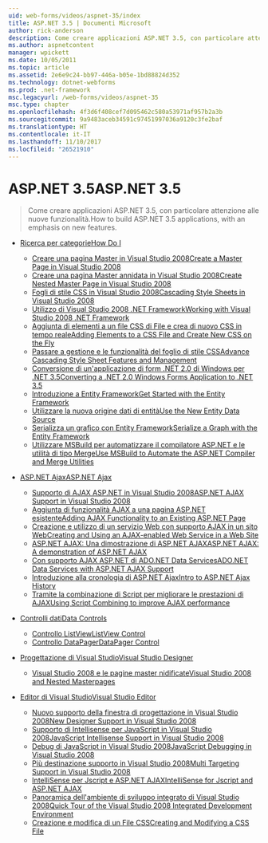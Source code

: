 ```yaml
---
uid: web-forms/videos/aspnet-35/index
title: ASP.NET 3.5 | Documenti Microsoft
author: rick-anderson
description: Come creare applicazioni ASP.NET 3.5, con particolare attenzione alle nuove funzionalità.
ms.author: aspnetcontent
manager: wpickett
ms.date: 10/05/2011
ms.topic: article
ms.assetid: 2e6e9c24-bb97-446a-b05e-1bd88824d352
ms.technology: dotnet-webforms
ms.prod: .net-framework
msc.legacyurl: /web-forms/videos/aspnet-35
msc.type: chapter
ms.openlocfilehash: 4f3d6f408cef7d095462c580a53971af957b2a3b
ms.sourcegitcommit: 9a9483aceb34591c97451997036a9120c3fe2baf
ms.translationtype: HT
ms.contentlocale: it-IT
ms.lasthandoff: 11/10/2017
ms.locfileid: "26521910"
---
```

<a name="aspnet-35"></a><span data-ttu-id="21300-103">ASP.NET 3.5</span><span class="sxs-lookup"><span data-stu-id="21300-103">ASP.NET 3.5</span></span>
====================
> <span data-ttu-id="21300-104">Come creare applicazioni ASP.NET 3.5, con particolare attenzione alle nuove funzionalità.</span><span class="sxs-lookup"><span data-stu-id="21300-104">How to build ASP.NET 3.5 applications, with an emphasis on new features.</span></span>


- [<span data-ttu-id="21300-105">Ricerca per categorie</span><span class="sxs-lookup"><span data-stu-id="21300-105">How Do I</span></span>](how-do-i/index.md)

    - [<span data-ttu-id="21300-106">Creare una pagina Master in Visual Studio 2008</span><span class="sxs-lookup"><span data-stu-id="21300-106">Create a Master Page in Visual Studio 2008</span></span>](how-do-i/how-do-i-create-a-master-page-in-visual-studio-2008.md)
    - [<span data-ttu-id="21300-107">Creare una pagina Master annidata in Visual Studio 2008</span><span class="sxs-lookup"><span data-stu-id="21300-107">Create Nested Master Page in Visual Studio 2008</span></span>](how-do-i/how-do-i-create-nested-master-page-in-visual-studio-2008.md)
    - [<span data-ttu-id="21300-108">Fogli di stile CSS in Visual Studio 2008</span><span class="sxs-lookup"><span data-stu-id="21300-108">Cascading Style Sheets in Visual Studio 2008</span></span>](how-do-i/how-do-i-cascading-style-sheets-in-visual-studio-2008.md)
    - [<span data-ttu-id="21300-109">Utilizzo di Visual Studio 2008 .NET Framework</span><span class="sxs-lookup"><span data-stu-id="21300-109">Working with Visual Studio 2008 .NET Framework</span></span>](how-do-i/how-do-i-working-with-visual-studio-2008-net-framework.md)
    - [<span data-ttu-id="21300-110">Aggiunta di elementi a un file CSS di File e crea di nuovo CSS in tempo reale</span><span class="sxs-lookup"><span data-stu-id="21300-110">Adding Elements to a CSS File and Create New CSS on the Fly</span></span>](how-do-i/how-do-i-adding-elements-to-a-css-file-and-create-new-css-on-the-fly.md)
    - [<span data-ttu-id="21300-111">Passare a gestione e le funzionalità del foglio di stile CSS</span><span class="sxs-lookup"><span data-stu-id="21300-111">Advance Cascading Style Sheet Features and Management</span></span>](how-do-i/how-do-i-advance-cascading-style-sheet-features-and-management.md)
    - [<span data-ttu-id="21300-112">Conversione di un'applicazione di form .NET 2.0 di Windows per .NET 3.5</span><span class="sxs-lookup"><span data-stu-id="21300-112">Converting a .NET 2.0 Windows Forms Application to .NET 3.5</span></span>](how-do-i/how-do-i-converting-a-net-20-windows-forms-application-to-net-35.md)
    - [<span data-ttu-id="21300-113">Introduzione a Entity Framework</span><span class="sxs-lookup"><span data-stu-id="21300-113">Get Started with the Entity Framework</span></span>](how-do-i/how-do-i-get-started-with-the-entity-framework.md)
    - [<span data-ttu-id="21300-114">Utilizzare la nuova origine dati di entità</span><span class="sxs-lookup"><span data-stu-id="21300-114">Use the New Entity Data Source</span></span>](how-do-i/how-do-i-use-the-new-entity-data-source.md)
    - [<span data-ttu-id="21300-115">Serializza un grafico con Entity Framework</span><span class="sxs-lookup"><span data-stu-id="21300-115">Serialize a Graph with the Entity Framework</span></span>](how-do-i/how-do-i-serialize-a-graph-with-the-entity-framework.md)
    - [<span data-ttu-id="21300-116">Utilizzare MSBuild per automatizzare il compilatore ASP.NET e le utilità di tipo Merge</span><span class="sxs-lookup"><span data-stu-id="21300-116">Use MSBuild to Automate the ASP.NET Compiler and Merge Utilities</span></span>](how-do-i/how-do-i-use-msbuild-to-automate-the-aspnet-compiler-and-merge-utilities.md)
- [<span data-ttu-id="21300-117">ASP.NET Ajax</span><span class="sxs-lookup"><span data-stu-id="21300-117">ASP.NET Ajax</span></span>](aspnet-ajax/index.md)

    - [<span data-ttu-id="21300-118">Supporto di AJAX ASP.NET in Visual Studio 2008</span><span class="sxs-lookup"><span data-stu-id="21300-118">ASP.NET AJAX Support in Visual Studio 2008</span></span>](aspnet-ajax/aspnet-ajax-support-in-visual-studio-2008.md)
    - [<span data-ttu-id="21300-119">Aggiunta di funzionalità AJAX a una pagina ASP.NET esistente</span><span class="sxs-lookup"><span data-stu-id="21300-119">Adding AJAX Functionality to an Existing ASP.NET Page</span></span>](aspnet-ajax/adding-ajax-functionality-to-an-existing-aspnet-page.md)
    - [<span data-ttu-id="21300-120">Creazione e utilizzo di un servizio Web con supporto AJAX in un sito Web</span><span class="sxs-lookup"><span data-stu-id="21300-120">Creating and Using an AJAX-enabled Web Service in a Web Site</span></span>](aspnet-ajax/creating-and-using-an-ajax-enabled-web-service-in-a-web-site.md)
    - [<span data-ttu-id="21300-121">ASP.NET AJAX: Una dimostrazione di ASP.NET AJAX</span><span class="sxs-lookup"><span data-stu-id="21300-121">ASP.NET AJAX: A demonstration of ASP.NET AJAX</span></span>](aspnet-ajax/aspnet-ajax-a-demonstration-of-aspnet-ajax.md)
    - [<span data-ttu-id="21300-122">Con supporto AJAX ASP.NET di ADO.NET Data Services</span><span class="sxs-lookup"><span data-stu-id="21300-122">ADO.NET Data Services with ASP.NET AJAX Support</span></span>](aspnet-ajax/adonet-data-services-with-aspnet-ajax-support.md)
    - [<span data-ttu-id="21300-123">Introduzione alla cronologia di ASP.NET Ajax</span><span class="sxs-lookup"><span data-stu-id="21300-123">Intro to ASP.NET Ajax History</span></span>](aspnet-ajax/introduction-to-aspnet-ajax-history.md)
    - [<span data-ttu-id="21300-124">Tramite la combinazione di Script per migliorare le prestazioni di AJAX</span><span class="sxs-lookup"><span data-stu-id="21300-124">Using Script Combining to improve AJAX performance</span></span>](aspnet-ajax/using-script-combining-to-improve-ajax-performance.md)
- [<span data-ttu-id="21300-125">Controlli dati</span><span class="sxs-lookup"><span data-stu-id="21300-125">Data Controls</span></span>](data-controls/index.md)

    - [<span data-ttu-id="21300-126">Controllo ListView</span><span class="sxs-lookup"><span data-stu-id="21300-126">ListView Control</span></span>](data-controls/the-listview-control.md)
    - [<span data-ttu-id="21300-127">Controllo DataPager</span><span class="sxs-lookup"><span data-stu-id="21300-127">DataPager Control</span></span>](data-controls/the-datapager-control.md)
- [<span data-ttu-id="21300-128">Progettazione di Visual Studio</span><span class="sxs-lookup"><span data-stu-id="21300-128">Visual Studio Designer</span></span>](visual-studio-designer/index.md)

    - [<span data-ttu-id="21300-129">Visual Studio 2008 e le pagine master nidificate</span><span class="sxs-lookup"><span data-stu-id="21300-129">Visual Studio 2008 and Nested Masterpages</span></span>](visual-studio-designer/visual-studio-2008-and-nested-masterpages.md)
- [<span data-ttu-id="21300-130">Editor di Visual Studio</span><span class="sxs-lookup"><span data-stu-id="21300-130">Visual Studio Editor</span></span>](visual-studio-editor/index.md)

    - [<span data-ttu-id="21300-131">Nuovo supporto della finestra di progettazione in Visual Studio 2008</span><span class="sxs-lookup"><span data-stu-id="21300-131">New Designer Support in Visual Studio 2008</span></span>](visual-studio-editor/new-designer-support-in-visual-studio-2008.md)
    - [<span data-ttu-id="21300-132">Supporto di Intellisense per JavaScript in Visual Studio 2008</span><span class="sxs-lookup"><span data-stu-id="21300-132">JavaScript Intellisense Support in Visual Studio 2008</span></span>](visual-studio-editor/javascript-intellisense-support-in-visual-studio-2008.md)
    - [<span data-ttu-id="21300-133">Debug di JavaScript in Visual Studio 2008</span><span class="sxs-lookup"><span data-stu-id="21300-133">JavaScript Debugging in Visual Studio 2008</span></span>](visual-studio-editor/javascript-debugging-in-visual-studio-2008.md)
    - [<span data-ttu-id="21300-134">Più destinazione supporto in Visual Studio 2008</span><span class="sxs-lookup"><span data-stu-id="21300-134">Multi Targeting Support in Visual Studio 2008</span></span>](visual-studio-editor/multi-targeting-support-in-visual-studio-2008.md)
    - [<span data-ttu-id="21300-135">IntelliSense per Jscript e ASP.NET AJAX</span><span class="sxs-lookup"><span data-stu-id="21300-135">IntelliSense for Jscript and ASP.NET AJAX</span></span>](visual-studio-editor/intellisense-for-jscript-and-aspnet-ajax.md)
    - [<span data-ttu-id="21300-136">Panoramica dell'ambiente di sviluppo integrato di Visual Studio 2008</span><span class="sxs-lookup"><span data-stu-id="21300-136">Quick Tour of the Visual Studio 2008 Integrated Development Environment</span></span>](visual-studio-editor/quick-tour-of-the-visual-studio-2008-integrated-development-environment.md)
    - [<span data-ttu-id="21300-137">Creazione e modifica di un File CSS</span><span class="sxs-lookup"><span data-stu-id="21300-137">Creating and Modifying a CSS File</span></span>](visual-studio-editor/creating-and-modifying-a-css-file.md)
